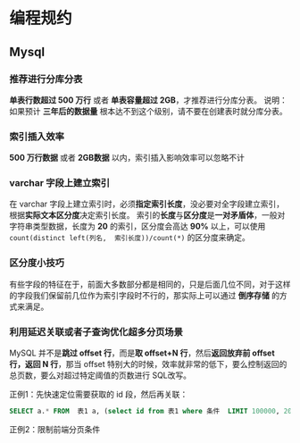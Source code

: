 # 编程规约

## Mysql

### 推荐进行分库分表

**单表行数超过 500 万行** 或者 **单表容量超过 2GB**，才推荐进行分库分表。
说明：如果预计 **三年后的数据量** 根本达不到这个级别，请不要在创建表时就分库分表。

### 索引插入效率

**500 万行数据** 或者 **2GB数据** 以内，索引插入影响效率可以忽略不计

### varchar 字段上建立索引

在 varchar 字段上建立索引时，必须**指定索引长度**，没必要对全字段建立索引，根据**实际文本区分度**决定索引长度。
索引的**长度**与**区分度**是**一对矛盾体**，一般对字符串类型数据，长度为 **20** 的索引，区分度会高达 **90%**
以上，可以使用 `count(distinct left(列名,  索引长度))/count(*)` 的区分度来确定。

### 区分度小技巧

有些字段的特征在于，前面大多数部分都是相同的，只是后面几位不同，对于这样的字段我们保留前几位作为索引字段时不行的，那实际上可以通过 **倒序存储** 的方式来满足。

### 利用延迟关联或者子查询优化超多分页场景

MySQL 并不是**跳过 offset 行**，而是**取 offset+N 行**，然后**返回放弃前 offset 行，返回 N 行**，那当
offset 特别大的时候，效率就非常的低下，要么控制返回的总页数，要么对超过特定阈值的页数进行 SQL改写。

正例1：先快速定位需要获取的 id 段，然后再关联：

```sql
SELECT a.* FROM  表1 a, (select id from 表1 where 条件  LIMIT 100000, 20) b where a.id=b.id
```

正例2：限制前端分页条件
